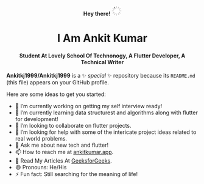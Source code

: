 <!-- ### Hi there 👋 -->
<p align="center"><b> Hey there! <img src="https://raw.githubusercontent.com/Ankitkj1999/Ankitkj1999/main/stuff/animated-git.gif" width="25px"> </b></p>
<p align ="center"><h1 align="center">I Am Ankit Kumar</h1></p>
<p align ="center"><h4 align="center"> Student At Lovely School Of Technonogy, A Flutter Developer, A Technical Writer </h4></p> 


**Ankitkj1999/Ankitkj1999** is a ✨ _special_ ✨ repository because its `README.md` (this file) appears on your GitHub profile.

Here are some ideas to get you started:

- 🔭 I’m currently working on getting my self interview ready!
- 🌱 I’m currently learning data structurest and algorithms along with flutter for development!
- 👯 I’m looking to collaborate on flutter projects.
- 🤔 I’m looking for help with some of the intericate project ideas related to real world problems.
- 💬 Ask me about new tech and flutter!
- 📫 How to reach me at [ankitkumar.app](https:ankitkumar.app/).
- 📄 Read My Articles At [GeeksforGeeks](https://auth.geeksforgeeks.org/user/ankit_kumar_/articles).
- 😄 Pronouns: He/His
- ⚡  Fun fact: Still searching for the meaning of life!

